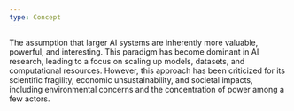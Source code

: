 ```yaml
---
type: Concept
---
```


The assumption that larger AI systems are inherently more valuable, powerful, and interesting. This paradigm has become dominant in AI research, leading to a focus on scaling up models, datasets, and computational resources. However, this approach has been criticized for its scientific fragility, economic unsustainability, and societal impacts, including environmental concerns and the concentration of power among a few actors.